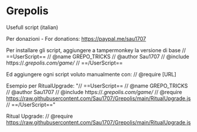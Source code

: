 # Grepolis
Usefull script (italian)

Per donazioni - For donations:
https://paypal.me/sau1707

Per installare gli script, aggiungere a tampermonkey la versione di base
// ==UserScript==
// @name        GREPO_TRICKS
// @author      Sau1707
// @include     https://*.grepolis.com/game/*
// ==/UserScript==

Ed aggiungere ogni script voluto manualmente con:
// @require     [URL]

Esempio per RitualUpgrade:
"// ==UserScript==
// @name        GREPO_TRICKS
// @author      Sau1707
// @include     https://*.grepolis.com/game/*
// @require     https://raw.githubusercontent.com/Sau1707/Grepolis/main/RitualUpgrade.js
// ==/UserScript=="

Ritual Upgrade: 
// @require     https://raw.githubusercontent.com/Sau1707/Grepolis/main/RitualUpgrade.js



